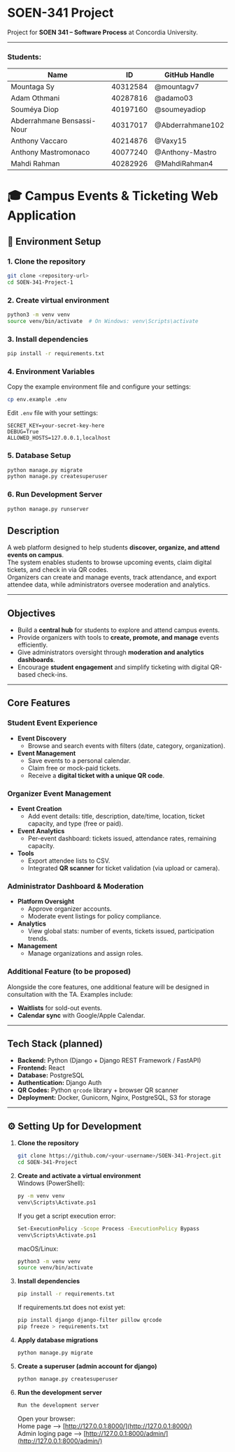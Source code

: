 # SOEN-341 Project

Project for **SOEN 341 – Software Process** at Concordia University.

---
### Students:

| Name                       | ID       | GitHub Handle    |
|----------------------------|----------|------------------|
| Mountaga Sy                | 40312584 | @mountagv7       |
| Adam Othmani               | 40287816 | @adamo03         |
| Souméya Diop               | 40197160 | @soumeyadiop     |
| Abderrahmane Bensassi-Nour | 40317017 | @Abderrahmane102 |
| Anthony Vaccaro            | 40214876 | @Vaxy15          |
| Anthony Mastromonaco       | 40077240 | @Anthony-Mastro  |
| Mahdi Rahman               | 40282926 | @MahdiRahman4    |

   
# 🎓 Campus Events & Ticketing Web Application

## 🔧 Environment Setup

### 1. Clone the repository
```bash
git clone <repository-url>
cd SOEN-341-Project-1
```

### 2. Create virtual environment
```bash
python3 -m venv venv
source venv/bin/activate  # On Windows: venv\Scripts\activate
```

### 3. Install dependencies
```bash
pip install -r requirements.txt
```

### 4. Environment Variables
Copy the example environment file and configure your settings:
```bash
cp env.example .env
```

Edit `.env` file with your settings:
```env
SECRET_KEY=your-secret-key-here
DEBUG=True
ALLOWED_HOSTS=127.0.0.1,localhost
```

### 5. Database Setup
```bash
python manage.py migrate
python manage.py createsuperuser
```

### 6. Run Development Server
```bash
python manage.py runserver
```

## Description
A web platform designed to help students **discover, organize, and attend events on campus**.  
The system enables students to browse upcoming events, claim digital tickets, and check in via QR codes.  
Organizers can create and manage events, track attendance, and export attendee data, while administrators oversee moderation and analytics.  


---

## Objectives
- Build a **central hub** for students to explore and attend campus events.
- Provide organizers with tools to **create, promote, and manage** events efficiently.
- Give administrators oversight through **moderation and analytics dashboards**.
- Encourage **student engagement** and simplify ticketing with digital QR-based check-ins.

---

## Core Features

### Student Event Experience
- **Event Discovery**  
  - Browse and search events with filters (date, category, organization).  
- **Event Management**  
  - Save events to a personal calendar.  
  - Claim free or mock-paid tickets.  
  - Receive a **digital ticket with a unique QR code**.  

### Organizer Event Management
- **Event Creation**  
  - Add event details: title, description, date/time, location, ticket capacity, and type (free or paid).  
- **Event Analytics**  
  - Per-event dashboard: tickets issued, attendance rates, remaining capacity.  
- **Tools**  
  - Export attendee lists to CSV.  
  - Integrated **QR scanner** for ticket validation (via upload or camera).  

### Administrator Dashboard & Moderation
- **Platform Oversight**  
  - Approve organizer accounts.  
  - Moderate event listings for policy compliance.  
- **Analytics**  
  - View global stats: number of events, tickets issued, participation trends.  
- **Management**  
  - Manage organizations and assign roles.  

### Additional Feature (to be proposed)
Alongside the core features, one additional feature will be designed in consultation with the TA. Examples include:
- **Waitlists** for sold-out events.  
- **Calendar sync** with Google/Apple Calendar.  

---

## Tech Stack (planned)
- **Backend:** Python (Django + Django REST Framework / FastAPI)  
- **Frontend:** React  
- **Database:** PostgreSQL  
- **Authentication:** Django Auth 
- **QR Codes:** Python `qrcode` library + browser QR scanner  
- **Deployment:** Docker, Gunicorn, Nginx, PostgreSQL, S3 for storage  


---

## ⚙️ Setting Up for Development

1. **Clone the repository**
   ```bash
   git clone https://github.com/<your-username>/SOEN-341-Project.git
   cd SOEN-341-Project
   ```

2. **Create and activate a virtual environment**  
   Windows (PowerShell): 
   ```bash
   py -m venv venv
   venv\Scripts\Activate.ps1
   ```
   If you get a script execution error:
   ```bash 
   Set-ExecutionPolicy -Scope Process -ExecutionPolicy Bypass
   venv\Scripts\Activate.ps1
   ```
   macOS/Linux:
   ```bash
   python3 -m venv venv
   source venv/bin/activate
   ```

3. **Install dependencies**
   ```bash
   pip install -r requirements.txt
   ```
   If requirements.txt does not exist yet:
   ```bash
   pip install django django-filter pillow qrcode
   pip freeze > requirements.txt
   ```
4. **Apply database migrations**   
   ```bash
   python manage.py migrate
   ```
5. **Create a superuser (admin account for django)**
   ```bash
   python manage.py createsuperuser
   ```
6. **Run the development server**
   ```bash
   Run the development server
   ```
   Open your browser:  
   Home page --> [http://127.0.0.1:8000/](http://127.0.0.1:8000/)  
   Admin loging page --> [http://127.0.0.1:8000/admin/](http://127.0.0.1:8000/admin/)